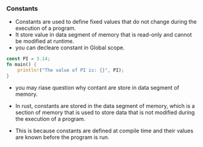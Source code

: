 ### Constants
- Constants are used to define fixed values that do not change during the execution of a program. 
- It store value in data segment of memory that is read-only and cannot be modified at runtime.
- you can decleare constant in Global scope.

```rust
const PI = 3.14;
fn main() {
    println!("The value of PI is: {}", PI);
}
```
- you may riase question why contant are store in data segment of memory.
- In rust, constants are stored in the data segment of memory, which is a section of memory that is used to store data that is not modified during the execution of a program.

- This is because constants are defined at compile time and their values are known before the program is run.